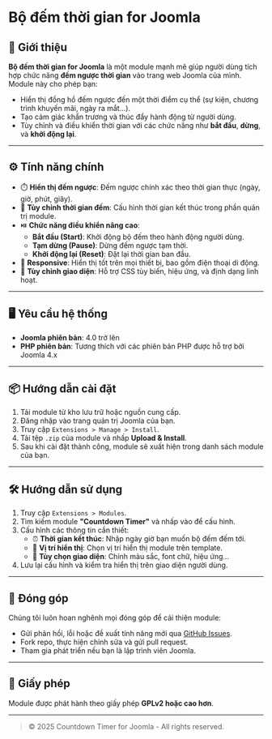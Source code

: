 # Bộ đếm thời gian for Joomla

## 🧭 Giới thiệu  
**Bộ đếm thời gian for Joomla** là một module mạnh mẽ giúp người dùng tích hợp chức năng **đếm ngược thời gian** vào trang web Joomla của mình. Module này cho phép bạn:

- Hiển thị đồng hồ đếm ngược đến một thời điểm cụ thể (sự kiện, chương trình khuyến mãi, ngày ra mắt...).
- Tạo cảm giác khẩn trương và thúc đẩy hành động từ người dùng.
- Tùy chỉnh và điều khiển thời gian với các chức năng như **bắt đầu**, **dừng**, và **khởi động lại**.

---

## ⚙️ Tính năng chính

- ⏱️ **Hiển thị đếm ngược**: Đếm ngược chính xác theo thời gian thực (ngày, giờ, phút, giây).
- 🔧 **Tùy chỉnh thời gian đếm**: Cấu hình thời gian kết thúc trong phần quản trị module.
- ⏯️ **Chức năng điều khiển nâng cao**:
  - **Bắt đầu (Start)**: Khởi động bộ đếm theo hành động người dùng.
  - **Tạm dừng (Pause)**: Dừng đếm ngược tạm thời.
  - **Khởi động lại (Reset)**: Đặt lại thời gian ban đầu.
- 📱 **Responsive**: Hiển thị tốt trên mọi thiết bị, bao gồm điện thoại di động.
- 🎨 **Tùy chỉnh giao diện**: Hỗ trợ CSS tùy biến, hiệu ứng, và định dạng linh hoạt.

---

## 🖥️ Yêu cầu hệ thống

- **Joomla phiên bản**: 4.0 trở lên  
- **PHP phiên bản**: Tương thích với các phiên bản PHP được hỗ trợ bởi Joomla 4.x

---

## 📦 Hướng dẫn cài đặt

1. Tải module từ kho lưu trữ hoặc nguồn cung cấp.
2. Đăng nhập vào trang quản trị Joomla của bạn.
3. Truy cập `Extensions > Manage > Install`.
4. Tải tệp `.zip` của module và nhấp **Upload & Install**.
5. Sau khi cài đặt thành công, module sẽ xuất hiện trong danh sách module của bạn.

---

## 🛠️ Hướng dẫn sử dụng

1. Truy cập `Extensions > Modules`.
2. Tìm kiếm module **"Countdown Timer"** và nhấp vào để cấu hình.
3. Cấu hình các thông tin cần thiết:
   - ⏰ **Thời gian kết thúc**: Nhập ngày giờ bạn muốn bộ đếm đếm tới.
   - 📍 **Vị trí hiển thị**: Chọn vị trí hiển thị module trên template.
   - 🎨 **Tùy chọn giao diện**: Chỉnh màu sắc, font chữ, hiệu ứng…
4. Lưu lại cấu hình và kiểm tra hiển thị trên giao diện người dùng.

---

## 🤝 Đóng góp

Chúng tôi luôn hoan nghênh mọi đóng góp để cải thiện module:

- Gửi phản hồi, lỗi hoặc đề xuất tính năng mới qua [GitHub Issues](../../issues).
- Fork repo, thực hiện chỉnh sửa và gửi pull request.
- Tham gia phát triển nếu bạn là lập trình viên Joomla.

---

## 📄 Giấy phép

Module được phát hành theo giấy phép **GPLv2 hoặc cao hơn**.

---

> © 2025 Countdown Timer for Joomla - All rights reserved.

